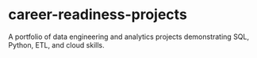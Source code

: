 # career-readiness-projects
A portfolio of data engineering and analytics projects demonstrating SQL, Python, ETL, and cloud skills.
